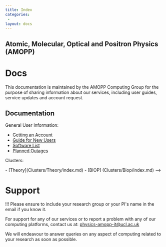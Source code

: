 ```yaml
---
title: Index
categories:
 -
layout: docs
---
```


## Atomic, Molecular, Optical and Positron Physics (AMOPP)

# Docs

This documentation is maintained by the AMOPP Computing Group for the purpose of sharing information about our services, including user guides,
service updates and account request.

## Documentation

General User Information:

- [Getting an Account](account-services.md)
- [Guide for New Users](new-users.md)
- [Software List](Cluster/Theory/software-list.md)
- [Planned Outages](planned-outages.md)

Clusters:
<!-->
- [Theory](Clusters/Theory/index.md)
- [BIOP] (Clusters/Biop/index.md)
-->
# Support

!!! Please ensure to include your research group or your PI's name in the email if you know it.

For support for any of our services or to report a problem with any of our computing platforms, contact us at: [physics-amopp-it@ucl.ac.uk](mailto:physics-amopp-it@ucl.ac.uk)

We will endeavour to answer queries on any aspect of computing related to your research as soon as possible.